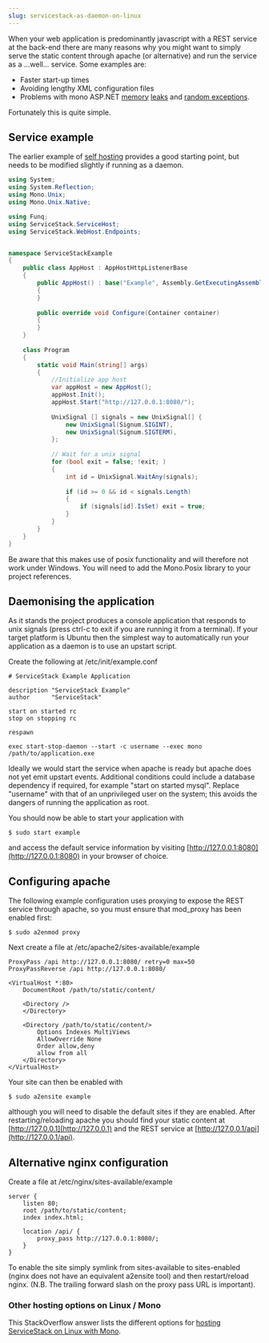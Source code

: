 ```yaml
---
slug: servicestack-as-daemon-on-linux
---
```

When your web application is predominantly javascript with a REST service at the back-end there are many reasons why you might want to simply serve the static content through apache (or alternative) and run the service as a ...well... service.
Some examples are:

* Faster start-up times
* Avoiding lengthy XML configuration files
* Problems with mono ASP.NET [memory](https://bugzilla.xamarin.com/show_bug.cgi?id=381) [leaks](http://minimalreadership.blogspot.co.uk/2011/07/why-is-aspnet-on-mono-like-new-pet-that.html) and [random exceptions](http://teadriven.me.uk/2012/03/11/time-for-a-rest/).

Fortunately this is quite simple.

## Service example

The earlier example of [self hosting](?id=Self-hosting) provides a good starting point, but needs to be modified slightly if running as a daemon. 

```csharp
using System;
using System.Reflection;
using Mono.Unix;
using Mono.Unix.Native;

using Funq;
using ServiceStack.ServiceHost;
using ServiceStack.WebHost.Endpoints;


namespace ServiceStackExample
{
	public class AppHost : AppHostHttpListenerBase
	{
		public AppHost() : base("Example", Assembly.GetExecutingAssembly())
		{
		}
		
		public override void Configure(Container container)
		{
		}
	}
	
	class Program
	{
		static void Main(string[] args)
		{
			//Initialize app host
			var appHost = new AppHost();
			appHost.Init();
			appHost.Start("http://127.0.0.1:8080/");
	
			UnixSignal [] signals = new UnixSignal[] { 
				new UnixSignal(Signum.SIGINT), 
				new UnixSignal(Signum.SIGTERM), 
			};
	
			// Wait for a unix signal
			for (bool exit = false; !exit; )
			{
				int id = UnixSignal.WaitAny(signals);
				
				if (id >= 0 && id < signals.Length)
				{
					if (signals[id].IsSet) exit = true;
				}
			}
		}
	}
}
```

Be aware that this makes use of posix functionality and will therefore not work under Windows. You will need to add the Mono.Posix library to your project references.


## Daemonising the application

As it stands the project produces a console application that responds to unix signals (press ctrl-c to exit if you are running it from a terminal). If your target platform is Ubuntu then the simplest way to automatically run your application as a daemon is to use an upstart script.

Create the following at /etc/init/example.conf

	# ServiceStack Example Application

	description "ServiceStack Example"
	author      "ServiceStack"

	start on started rc
	stop on stopping rc

	respawn

	exec start-stop-daemon --start -c username --exec mono /path/to/application.exe

Ideally we would start the service when apache is ready but apache does not yet emit upstart events. Additional conditions could include a database dependency if required, for example "start on started mysql". Replace "username" with that of an unprivileged user on the system; this avoids the dangers of running the application as root.

You should now be able to start your application with

	$ sudo start example

and access the default service information by visiting [http://127.0.0.1:8080](http://127.0.0.1:8080) in your browser of choice.

## Configuring apache

The following example configuration uses proxying to expose the REST service through apache, so you must ensure that mod_proxy has been enabled first:

	$ sudo a2enmod proxy

Next create a file at /etc/apache2/sites-available/example

	ProxyPass /api http://127.0.0.1:8080/ retry=0 max=50
	ProxyPassReverse /api http://127.0.0.1:8080/

	<VirtualHost *:80>
		DocumentRoot /path/to/static/content/

		<Directory />
		</Directory>

		<Directory /path/to/static/content/>
			Options Indexes MultiViews
			AllowOverride None
			Order allow,deny
			allow from all
		</Directory>
	</VirtualHost>


Your site can then be enabled with

	$ sudo a2ensite example

although you will need to disable the default sites if they are enabled. After restarting/reloading apache you should find your static content at [http://127.0.0.1](http://127.0.0.1) and the REST service at [http://127.0.0.1/api](http://127.0.0.1/api).


## Alternative nginx configuration

Create a file at /etc/nginx/sites-available/example

	server {
		listen 80;
		root /path/to/static/content;
		index index.html;

		location /api/ {
			proxy_pass http://127.0.0.1:8080/;
		}
	}

To enable the site simply symlink from sites-available to sites-enabled (nginx does not have an equivalent a2ensite tool) and then restart/reload nginx. (N.B. The trailing forward slash on the proxy pass URL is important).

### Other hosting options on Linux / Mono
This StackOverflow answer lists the different options for [hosting ServiceStack on Linux with Mono](http://stackoverflow.com/questions/12188356/what-is-the-best-way-to-run-servicestack-on-linux-mono/12188358#12188358).